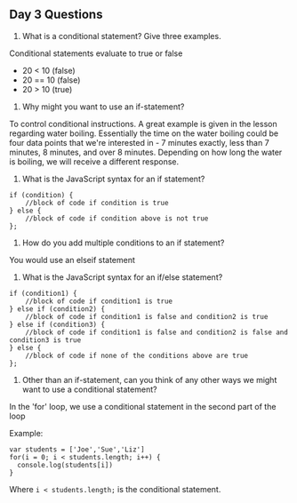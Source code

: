 ## Day 3 Questions

1. What is a conditional statement? Give three examples.

Conditional statements evaluate to true or false
* 20 < 10 (false)
* 20 == 10 (false)
* 20 > 10 (true)

1. Why might you want to use an if-statement?

To control conditional instructions. A great example is given in the lesson regarding water boiling. Essentially the time on the water boiling could be four data points that we're interested in - 7 minutes exactly, less than 7 minutes, 8 minutes, and over 8 minutes. Depending on how long the water is boiling, we will receive a different response.

1. What is the JavaScript syntax for an if statement?

```
if (condition) {
    //block of code if condition is true
} else {
    //block of code if condition above is not true
};
```

1. How do you add multiple conditions to an if statement?

You would use an elseif statement

1. What is the JavaScript syntax for an if/else statement?

```
if (condition1) {
    //block of code if condition1 is true
} else if (condition2) {
    //block of code if condition1 is false and condition2 is true
} else if (condition3) {
    //block of code if condition1 is false and condition2 is false and condition3 is true
} else {
    //block of code if none of the conditions above are true
};
```

1. Other than an if-statement, can you think of any other ways we might want to use a conditional statement?

In the 'for' loop, we use a conditional statement in the second part of the loop

Example:
```
var students = ['Joe','Sue','Liz']
for(i = 0; i < students.length; i++) {
  console.log(students[i])
}
```
Where `i < students.length;` is the conditional statement.
